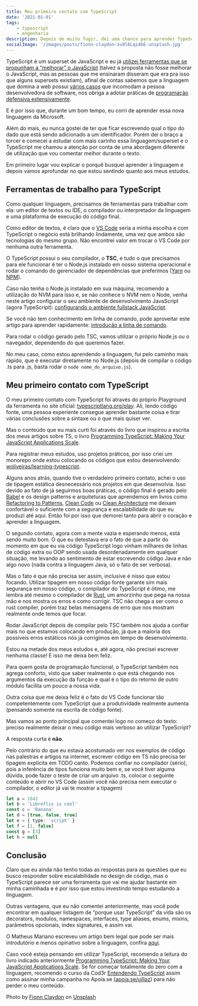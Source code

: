 ```yaml
---
title: Meu primeiro contato com TypeScript
date: '2021-01-01'
tags:
    - typescript
    - engenharia
description: Depois de muito fugir, dei uma chance para aprender TypeScript e o resultado dessa busca vamos ver juntos.
socialImage: '/images/posts/fionn-claydon-zu9l6Lqi4bE-unsplash.jpg'
---
```


TypeScript é um superset de JavaScript e eu já [utilizei ferramentas que se propunham a “melhorar” o JavaScript](https://coffeescript.org/) (talvez a proposta não fosse melhorar o JavaScript, mas as pessoas que me ensinaram disseram que era pra isso que alguns supersets existiam), afinal de contas sabemos que a linguagem que domina a web possui [vários casos](https://wtfjs.com/) que incomodam a pessoa desenvolvedora de software, nos obriga a adotar práticas de [programação defensiva extensivamente](https://pt.wikipedia.org/wiki/Programa%C3%A7%C3%A3o_defensiva).

E é por isso que, durante um bom tempo, eu corri de aprender essa nova linguagem da Microsoft. 

Além do mais, eu nunca gostei de ter que ficar escrevendo qual o tipo do dado que está sendo adicionado a um identificador. Porém dei o braço a torcer e comecei a estudar com mais carinho essa linguagem/superset e o TypeScript me chamou a atenção por conta de uma abordagem diferente de utilização que vou comentar melhor durante o texto.

Em primeiro lugar vou explicar o porquê busquei aprender a linguagem e depois vamos aprofundar no que estou sentindo quanto aos meus estudos.

## Ferramentas de trabalho para TypeScript

Como qualquer linguagem, precisamos de ferramentas para trabalhar com ela: um editor de textos ou IDE, o compilador ou interpretador da linguagem e uma plataforma de execução do código final.

Como editor de textos, é claro que o [VS Code](https://code.visualstudio.com/) seria a minha escolha e com TypeScript o negócio está brilhando lindamente, uma vez que ambos são tecnologias do mesmo grupo. Não encontrei valor em trocar o VS Code por nenhuma outra ferramenta.

O TypeScript possui o seu compilador, o **TSC**, e tudo o que precisamos para ele funcionar é ter o Node.js instalado em nosso sistema operacional e rodar o comando do gerenciador de dependências que preferimos ([Yarn](https://yarnpkg.com/) ou [NPM](https://www.npmjs.com/)).

Caso não tenha o Node.js instalado em sua máquina, recomendo a utilização do NVM para isso e, se não conhece o NVM nem o Node, venha neste artigo configurar o seu ambiente de desenvolvimento JavaScript (agora TypeScript): [configurando o ambiente fullstack JavaScript](/posts/configurando-o-ambiente-de-desenvolvimento-fullstack-javascript/).

Se você não tem conhecimento em linha de comando, pode aproveitar este artigo para aprender rapidamente: [introdução a linha de comando](/posts/introdução-ao-terminal/).

Para rodar o código gerado pelo TSC, vamos utilizar o próprio Node.js ou o navegador, dependendo do que queremos fazer.

No meu caso, como estou aprendendo a linguagem, fui pelo caminho mais rápido, que é executar diretamente no Node.js (depois de compilar o código .ts para .js, basta rodar o `node nome_do_arquivo.js`).

## Meu primeiro contato com TypeScript

O meu primeiro contato com TypeScript foi através do próprio Playground da ferramenta no site oficial: [typescriptlang.org/play](https://www.typescriptlang.org/play). Ali, lendo código fonte, uma pessoa experiente consegue aprender bastante coisa e tirar várias conclusões sobre a sintaxe ou o que mais quiser ver.

Mas o conteúdo que eu mais curti foi através do livro que inspirou a escrita dos meus artigos sobre TS, o livro [Programming TypeScript: Making Your JavaScript Applications Scale](https://amzn.to/34XGRXZ).

Para registrar meus estudos, uso projetos práticos, por isso criei um monorepo onde estou colocando os códigos que estou desenvolvendo: [woliveiras/learning-typescript](https://github.com/woliveiras/learning-typescript).

Alguns anos atrás, quando tive o verdadeiro primeiro contato, achei o uso de tipagem estática desnecessário nos projetos em que desenvolvia. Isso devido ao fato de já seguirmos boas práticas, o código final é gerado pelo [Babel](https://babeljs.io/) e os design patterns e arquiteturas que aprendemos em livros como [Refactoring to Patterns](https://amzn.to/3hyI50P), [Clean Code](https://amzn.to/3522yWS) ou [Clean Architecture](https://amzn.to/2LdDqFe) me deixam confortável o suficiente com a segurança e escalabilidade do que eu produzi até aqui. Então foi por isso que demorei tanto para abrir o coração e aprender a linguagem.

O segundo contato, agora com a mente vazia e esperando menos, está sendo muito bom. O que eu detestava era o fato de que a partir do momento em que eu via código TypeScript logo vinham milhares de linhas de código extra ou OOP sendo usada desordenadamente em qualquer situação, me levando ao sentimento de estar escrevendo código Java e não algo novo (nada contra a linguagem Java, só o fato de ser verbosa).

Mas o fato é que não precisa ser assim, inclusive é nisso que estou focando. Utilizar tipagem em nosso código fonte garante sim mais segurança em nosso código, o compilador do TypeScript é ótimo, me lembra até mesmo o compilador de [Rust](https://www.rust-lang.org/), um amorzinho que pega na nossa mão e nos mostra os erros e como corrigir. TSC não chega a ser como o rust compiler, porém traz belas mensagens de erro que nos mostram realmente onde temos que focar. 

Rodar JavaScript depois de compilar pelo TSC também nos ajuda a confiar mais no que estamos colocando em produção, já que a maioria dos possíveis erros estáticos nós já corrigimos em tempo de desenvolvimento.

Estou na metade dos meus estudos e, até agora, não precisei escrever nenhuma classe! E isso me deixa bem feliz.

Para quem gosta de programação funcional, o TypeScript também nos agrega conforto, visto que saber realmente o que está chegando nos argumentos da execução da função e qual é o tipo do retorno de outro módulo facilita um pouco a nossa vida. 

Outra coisa que me deixa feliz é o fato do VS Code funcionar tão competentemente com TypeScript que a produtividade realmente aumenta (pensando somente na escrita de código fonte).

Mas vamos ao ponto principal que comentei logo no começo do texto: preciso realmente deixar o meu código mais verboso ao utilizar TypeScript?

A resposta curta é **não**.

Pelo contrário do que eu estava acostumado ver nos exemplos de código nas palestras e artigos na internet, escrever código em TS não precisa ter tipagem explicita em TODO canto. Podemos confiar no compilador (sério), pois a inferência de tipos funciona muito bem e, se você tiver alguma dúvida, pode  fazer o teste de criar um arquivo .ts, colocar o seguinte conteúdo e abrir no VS Code (assim você não precisa nem executar o compilador, o editor já vai te mostrar a tipagem)

```typescript
let a = 1042
let b = 'Libreflix is cool'
const c = 'Banana'
let d = [true, false, true]
let e = { type: 'script' }
let f = [1, false]
const g = [3]
let h = null
```

## Conclusão

Claro que eu ainda não tenho todas as respostas para as questões que eu busco responder sobre escalabilidade no design de código, mas o TypeScript parece ser uma ferramenta que vai me ajudar bastante em minha caminhada e é por isso que estou investindo tempo estudando a linguagem.

Outras vantagens, que eu não comentei anteriormente, mas você pode encontrar em qualquer listagem de “porque usar TypeScript” da vida são os decorators, modulos, namespaces, interfaces, type aliases, enums, mixins, parâmetros opcionais, index signatures,  e assim vai.

O Matheus Mariano escreveu um artigo bem legal que pode ser mais introdutório e menos opinativo sobre a linguagem, confira [aqui](https://medium.com/@matheusmariano/o-m%C3%ADnimo-que-voc%C3%AA-precisa-saber-sobre-typescript-58d1b418f78b).

Caso você esteja pensando em utilizar TypeScript, recomendo a leitura do livro indicado anteriormente [Programming TypeScript: Making Your JavaScript Applications Scale](https://amzn.to/34XGRXZ). Se for começar totalmente do zero com a linguagem, recomendo o curso da Cod3r [Entendendo TypeScript](https://www.cod3r.com.br/courses/entendendo-typescript?ref=ad00db) assim como assinar minha campanha no Apoia.se ([apoia.se/uillaz](https://apoia.se/uillaz)) para não perder o meu conteúdo.

<span>Photo by <a href="https://unsplash.com/@fclaydon?utm_source=unsplash&amp;utm_medium=referral&amp;utm_content=creditCopyText">Fionn Claydon</a> on <a href="https://unsplash.com/s/photos/climbing?utm_source=unsplash&amp;utm_medium=referral&amp;utm_content=creditCopyText">Unsplash</a></span>
